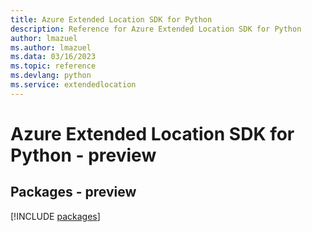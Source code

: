 ```yaml
---
title: Azure Extended Location SDK for Python
description: Reference for Azure Extended Location SDK for Python
author: lmazuel
ms.author: lmazuel
ms.data: 03/16/2023
ms.topic: reference
ms.devlang: python
ms.service: extendedlocation
---
```

# Azure Extended Location SDK for Python - preview
## Packages - preview
[!INCLUDE [packages](extended-location-index.md)]